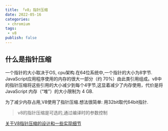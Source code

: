 ```yaml
---
title: 「v8」指针压缩
date: 2022-05-16
categories:
 - chromium
tags:
 - v8
publish: false
---
```


## 什么是指针压缩

一个指针的大小取决于OS, cpu架构.在64位系统中,一个指针的大小为8字节. JavaScript应用程序使用的内存的很大一部分（约 70%）由此类引用组成。v8中的指针压缩将这些引用的大小减少到每个4字节,这显着减少了内存使用，代价是将 JavaScript 内存（“堆”）的大小限制为 4 GB.

为了减少内存占用,V8使用了指针压缩.想法很简单: 用32bit取代64bit指针.

> v8的指针压缩是可选的,通过编译时的参数控制

<a href="https://docs.google.com/document/d/10qh2-b4C5OtSg-xLwyZpEI5ZihVBPtn1xwKBbQC26yI/edit#">关于V8指针压缩的设计和一些实现细节</a>